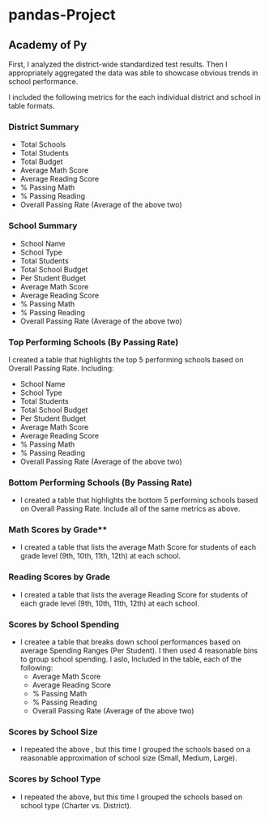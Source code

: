 # pandas-Project             

 

## Academy of Py 


First, I analyzed the district-wide standardized test results. Then I appropriately aggregated the data was able to showcase obvious trends in school performance.

I included the following metrics for the each individual district and school in table formats.

### District Summary 


  * Total Schools
  * Total Students
  * Total Budget
  * Average Math Score
  * Average Reading Score
  * % Passing Math
  * % Passing Reading
  * Overall Passing Rate (Average of the above two)

### School Summary


  * School Name
  * School Type
  * Total Students
  * Total School Budget
  * Per Student Budget
  * Average Math Score
  * Average Reading Score
  * % Passing Math
  * % Passing Reading
  * Overall Passing Rate (Average of the above two)

### Top Performing Schools (By Passing Rate)

I created a table that highlights the top 5 performing schools based on Overall Passing Rate. Including:
  * School Name
  * School Type
  * Total Students
  * Total School Budget
  * Per Student Budget
  * Average Math Score
  * Average Reading Score
  * % Passing Math
  * % Passing Reading
  * Overall Passing Rate (Average of the above two)

### Bottom Performing Schools (By Passing Rate)

* I created a table that highlights the bottom 5 performing schools based on Overall Passing Rate. Include all of the same metrics as above.

### Math Scores by Grade\*\*

* I created a table that lists the average Math Score for students of each grade level (9th, 10th, 11th, 12th) at each school.

### Reading Scores by Grade

* I created a table that lists the average Reading Score for students of each grade level (9th, 10th, 11th, 12th) at each school.

### Scores by School Spending

* I createe a table that breaks down school performances based on average Spending Ranges (Per Student). I then used 4 reasonable bins to group school spending. I aslo, Included in the table, each of the following:
  * Average Math Score
  * Average Reading Score
  * % Passing Math
  * % Passing Reading
  * Overall Passing Rate (Average of the above two)

### Scores by School Size

* I repeated the above , but this time I grouped the schools based on a reasonable approximation of school size (Small, Medium, Large).

### Scores by School Type

* I repeated the above, but this time I grouped the schools based on school type (Charter vs. District).  
